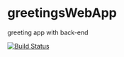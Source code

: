 # greetingsWebApp
greeting app with back-end

[![Build Status](https://travis-ci.com/charl25/greetingsWebApp.svg?branch=master)](https://travis-ci.com/charl25/greetingsWebApp)
